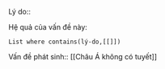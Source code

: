 Lý do:: 

Hệ quả của vấn đề này:
```dataview
List where contains(lý-do,[[]])
```

Vấn đề phát sinh:: [[Châu Á không có tuyết]]
